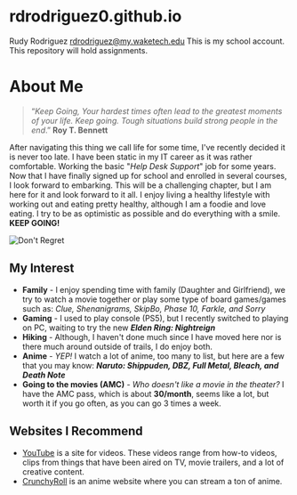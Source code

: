 # rdrodriguez0.github.io
Rudy Rodriguez rdrodriguez@my.waketech.edu
This is my school account.
This repository will hold assignments.
# About Me
>“_Keep Going, Your hardest times often lead to the greatest moments of your life. Keep going. Tough situations build strong people in the end_.” **Roy T. Bennett**

After navigating this thing we call life for some time, I've recently decided it is never too late. I have been static in my IT career as it was rather comfortable. Working the basic "*Help Desk Support*" job for some years. Now that I have finally signed up for school and enrolled in several courses, I look forward to embarking. This will be a challenging chapter, but I am here for it and look forward to it all. I enjoy living a healthy lifestyle with working out and eating pretty healthy, although I am a foodie and love eating. I try to be as optimistic as possible and do everything with a smile. **KEEP GOING!**

![Don't Regret](https://www.brainyquote.com/photos_tr/en/l/lucilleball/384638/lucilleball1.jpg)

## My Interest
* **Family** - I enjoy spending time with family (Daughter and Girlfriend), we try to watch a movie together or play some type of board games/games such as: *Clue, Shenanigrams, SkipBo, Phase 10, Farkle, and Sorry*
* **Gaming** - I used to play console (PS5), but I recently switched to playing on PC, waiting to try the new _**Elden Ring: Nightreign**_
* **Hiking** - Although, I haven't done much since I have moved here nor is there much around outside of trails, I do enjoy both.
* **Anime** - *YEP!* I watch a lot of anime, too many to list, but here are a few that you may know: _**Naruto: Shippuden, DBZ, Full Metal, Bleach, and Death Note**_
* **Going to the movies (AMC)** - *Who doesn't like a movie in the theater?* I have the AMC pass, which is about **30/month**, seems like a lot, but worth it if you go often, as you can go 3 times a week.
## Websites I Recommend
* [YouTube](https://www.youtube.com/) is a site for videos. These videos range from how-to videos, clips from things that have been aired on TV, movie trailers, and a lot of creative content.
* [CrunchyRoll](https://www.crunchyroll.com/) is an anime website where you can stream a ton of anime.
